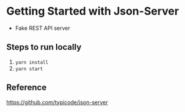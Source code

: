 # Getting Started with Json-Server
* Fake REST API server
 
## Steps to run locally
1. `yarn install`
1. `yarn start`

## Reference
https://github.com/typicode/json-server
